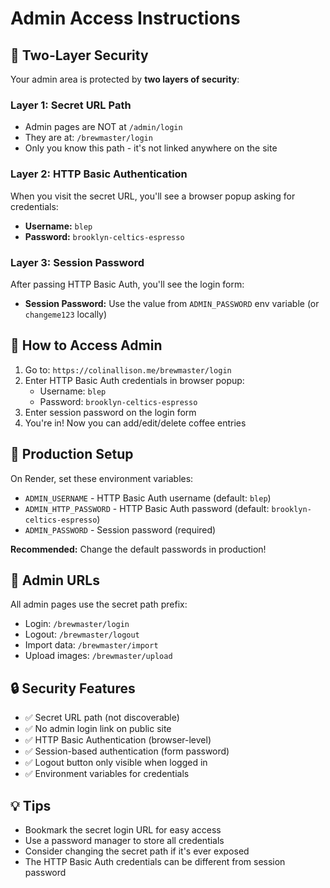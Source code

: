 # Admin Access Instructions

## 🔐 Two-Layer Security

Your admin area is protected by **two layers of security**:

### Layer 1: Secret URL Path
- Admin pages are NOT at `/admin/login`
- They are at: `/brewmaster/login`
- Only you know this path - it's not linked anywhere on the site

### Layer 2: HTTP Basic Authentication
When you visit the secret URL, you'll see a browser popup asking for credentials:
- **Username:** `blep`
- **Password:** `brooklyn-celtics-espresso`

### Layer 3: Session Password
After passing HTTP Basic Auth, you'll see the login form:
- **Session Password:** Use the value from `ADMIN_PASSWORD` env variable (or `changeme123` locally)

## 📝 How to Access Admin

1. Go to: `https://colinallison.me/brewmaster/login`
2. Enter HTTP Basic Auth credentials in browser popup:
   - Username: `blep`
   - Password: `brooklyn-celtics-espresso`
3. Enter session password on the login form
4. You're in! Now you can add/edit/delete coffee entries

## 🚀 Production Setup

On Render, set these environment variables:
- `ADMIN_USERNAME` - HTTP Basic Auth username (default: `blep`)
- `ADMIN_HTTP_PASSWORD` - HTTP Basic Auth password (default: `brooklyn-celtics-espresso`)
- `ADMIN_PASSWORD` - Session password (required)

**Recommended:** Change the default passwords in production!

## 🔗 Admin URLs

All admin pages use the secret path prefix:
- Login: `/brewmaster/login`
- Logout: `/brewmaster/logout`
- Import data: `/brewmaster/import`
- Upload images: `/brewmaster/upload`

## 🔒 Security Features

- ✅ Secret URL path (not discoverable)
- ✅ No admin login link on public site
- ✅ HTTP Basic Authentication (browser-level)
- ✅ Session-based authentication (form password)
- ✅ Logout button only visible when logged in
- ✅ Environment variables for credentials

## 💡 Tips

- Bookmark the secret login URL for easy access
- Use a password manager to store all credentials
- Consider changing the secret path if it's ever exposed
- The HTTP Basic Auth credentials can be different from session password
